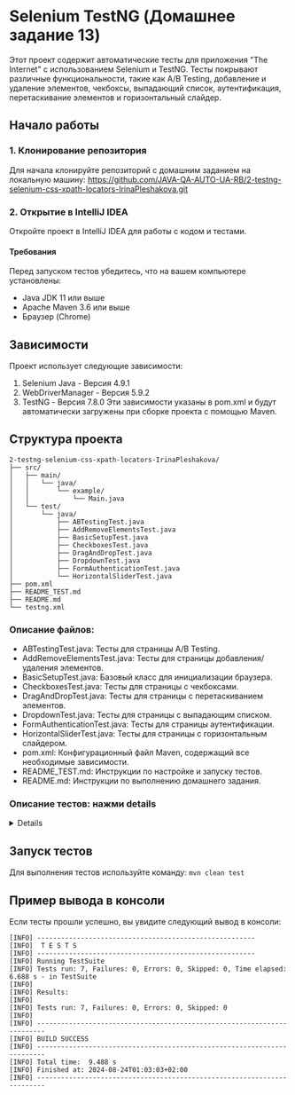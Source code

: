 # Selenium TestNG (Домашнее задание 13)
Этот проект содержит автоматические тесты для приложения "The Internet" с использованием Selenium и TestNG. 
Тесты покрывают различные функциональности, такие как A/B Testing, добавление и удаление элементов, чекбоксы, выпадающий список, аутентификация, перетаскивание элементов и горизонтальный слайдер.

## Начало работы
### 1. Клонирование репозитория

Для начала клонируйте репозиторий с домашним заданием на локальную машину:
https://github.com/JAVA-QA-AUTO-UA-RB/2-testng-selenium-css-xpath-locators-IrinaPleshakova.git

### 2. Открытие в IntelliJ IDEA
Откройте проект в IntelliJ IDEA для работы с кодом и тестами.

#### Требования

Перед запуском тестов убедитесь, что на вашем компьютере установлены:

- Java JDK 11 или выше
- Apache Maven 3.6 или выше
- Браузер (Chrome)

## Зависимости
Проект использует следующие зависимости:

1. Selenium Java - Версия 4.9.1
2. WebDriverManager - Версия 5.9.2
3. TestNG - Версия 7.8.0
Эти зависимости указаны в pom.xml и будут автоматически загружены при сборке проекта с помощью Maven.

## Структура проекта
```shell
2-testng-selenium-css-xpath-locators-IrinaPleshakova/
├── src/
│   ├── main/
│   │   └── java/
│   │       └── example/
│   │           └── Main.java
│   └── test/
│       └── java/
│           ├── ABTestingTest.java
│           ├── AddRemoveElementsTest.java
│           ├── BasicSetupTest.java
│           ├── CheckboxesTest.java
│           ├── DragAndDropTest.java
│           ├── DropdownTest.java
│           ├── FormAuthenticationTest.java
│           └── HorizontalSliderTest.java
├── pom.xml
├── README_TEST.md
├── README.md
└── testng.xml
```

### Описание файлов:
 - ABTestingTest.java: Тесты для страницы A/B Testing.
 - AddRemoveElementsTest.java: Тесты для страницы добавления/удаления элементов.
 - BasicSetupTest.java: Базовый класс для инициализации браузера.
 - CheckboxesTest.java: Тесты для страницы с чекбоксами.
 - DragAndDropTest.java: Тесты для страницы с перетаскиванием элементов.
 - DropdownTest.java: Тесты для страницы с выпадающим списком.
 - FormAuthenticationTest.java: Тесты для страницы аутентификации.
 - HorizontalSliderTest.java: Тесты для страницы с горизонтальным слайдером.
 - pom.xml: Конфигурационный файл Maven, содержащий все необходимые зависимости.
 - README_TEST.md: Инструкции по настройке и запуску тестов.
 - README.md: Инструкции по выполнению домашнего задания.

### Описание тестов: нажми details
<details>

#### ABTestingTest.java
Этот класс включает тесты для страницы A/B Testing.

Основная цель теста — проверить, что на странице присутствует заголовок с текстом "A/B Test Control".

- Открытие страницы A/B Testing: Переход по ссылке к странице.
- Проверка заголовка: Находится элемент с заголовком и проверяется его отображение и правильность текста.
- Дополнительные проверки: Если элемент не отображается или текст не совпадает, тест завершится с ошибкой.

#### AddRemoveElementsTest.java
Этот класс тестирует функциональность добавления и удаления элементов на странице.

- Открытие страницы: Переход на страницу с кнопками добавления/удаления элементов.
- Добавление кнопок "Delete": Тест кликает на кнопку "Add Element" три раза и проверяет наличие трех кнопок "Delete".
- Проверка видимости: Убедитесь, что каждая кнопка "Delete" видима на странице.
- Удаление кнопок: Все кнопки "Delete" кликаются для удаления, после чего проверяется, что кнопок больше нет на странице.

#### BasicSetupTest.java
Этот класс является базовым для инициализации и завершения работы браузера перед выполнением тестов и после них.

- Инициализация WebDriver: Перед выполнением тестов происходит автоматическая загрузка и установка последней версии WebDriver для Chrome.
- Открытие браузера: Создается новый экземпляр ChromeDriver перед запуском тестов.
- Закрытие браузера: После выполнения всех тестов браузер закрывается, чтобы завершить сессию.

#### CheckboxesTest.java
Этот класс тестирует страницу с чекбоксами.

- Открытие страницы: Переход на страницу с чекбоксами.
- Установка чекбоксов: Если чекбоксы не выбраны, тест кликает по ним, чтобы установить их в выбранное состояние.
- Проверка состояния: Тест проверяет, что чекбоксы действительно находятся в состоянии "выбрано".
- Дополнительные проверки: Проверка наличия атрибута "checked" у каждого чекбокса.

#### DragAndDropTest.java
Класс тестирует функциональность перетаскивания элементов на странице Drag and Drop.

- Открытие страницы: Переход на страницу с элементами для перетаскивания.
- Перетаскивание элементов: Тест выполняет перетаскивание элемента A на место элемента B с помощью Actions.
- Проверка результата: Убедитесь, что элементы действительно поменялись местами.
- Дополнительные проверки: Элементы остаются доступными для взаимодействия после выполнения действия.

#### DropdownTest.java
Этот класс тестирует страницу с выпадающим списком.

- Открытие страницы: Переход на страницу с выпадающим списком.
- Выбор опции: Тест выбирает "Option 2" из выпадающего списка и проверяет, что эта опция стала активной.
- Проверка доступности: Убедитесь, что после выбора опции выпадающий список остается доступным для взаимодействия.

#### FormAuthenticationTest.java
Этот класс тестирует страницу аутентификации.

- Открытие страницы: Переход на страницу с формой входа.
- Ввод данных: Ввод корректного логина и пароля для выполнения входа.
- Проверка успешного входа: Тест проверяет наличие сообщения об успешной авторизации и кнопки "Logout".
- Выход из системы: Нажатие на кнопку "Logout" и проверка, что пользователь вышел из системы.
- Дополнительные проверки: Проверка наличия сообщения о выходе и доступности кнопки входа после завершения сеанса.

#### HorizontalSliderTest.java
Этот класс тестирует функциональность горизонтального слайдера.

- Открытие страницы: Переход на страницу с горизонтальным слайдером.
- Перемещение слайдера: Тест перемещает слайдер с начального значения 0 до значения 3.
- Проверка изменения значения: Убедитесь, что слайдер действительно изменил значение на 3.
- Дополнительные проверки: Проверка видимости и доступности слайдера для дальнейшего взаимодействия.
</details>



## Запуск тестов

Для выполнения тестов используйте команду: `mvn clean test`

## Пример вывода в консоли
Если тесты прошли успешно, вы увидите следующий вывод в консоли:

```shell
[INFO] -------------------------------------------------------
[INFO]  T E S T S
[INFO] -------------------------------------------------------
[INFO] Running TestSuite
[INFO] Tests run: 7, Failures: 0, Errors: 0, Skipped: 0, Time elapsed: 6.688 s - in TestSuite
[INFO] 
[INFO] Results:
[INFO] 
[INFO] Tests run: 7, Failures: 0, Errors: 0, Skipped: 0
[INFO] 
[INFO] ------------------------------------------------------------------------
[INFO] BUILD SUCCESS
[INFO] ------------------------------------------------------------------------
[INFO] Total time:  9.488 s
[INFO] Finished at: 2024-08-24T01:03:03+02:00
[INFO] ------------------------------------------------------------------------


